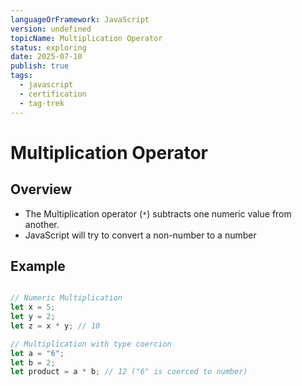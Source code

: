 ```yaml
---
languageOrFramework: JavaScript
version: undefined
topicName: Multiplication Operator
status: exploring
date: 2025-07-10
publish: true
tags:
  - javascript
  - certification
  - tag-trek
---
```


# Multiplication Operator
## Overview
- The Multiplication operator (`*`) subtracts one numeric value from another.
- JavaScript will try to convert a non-number to a number
## Example
```javascript

// Numeric Multiplication
let x = 5;
let y = 2;
let z = x * y; // 10

// Multiplication with type coercion
let a = "6";
let b = 2;
let product = a * b; // 12 ("6" is coerced to number)
```